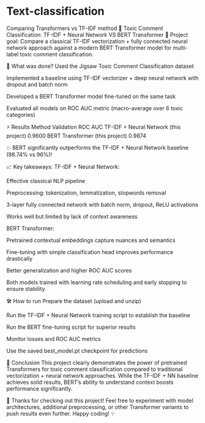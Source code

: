 # Text-classification
Comparing  Transformers vs TF-IDF method
🚀 Toxic Comment Classification: TF-IDF + Neural Network VS BERT Transformer
📌 Project goal:
Compare a classical TF-IDF vectorization + fully connected neural network approach against a modern BERT Transformer model for multi-label toxic comment classification.

🧪 What was done?
Used the Jigsaw Toxic Comment Classification dataset

Implemented a baseline using TF-IDF vectorizer + deep neural network with dropout and batch norm

Developed a BERT Transformer model fine-tuned on the same task

Evaluated all models on ROC AUC metric (macro-average over 6 toxic categories)

⚡ Results
Method	Validation ROC AUC
TF-IDF + Neural Network (this project)	0.9600
BERT Transformer (this project)	0.9874

💥 BERT significantly outperforms the TF-IDF + Neural Network baseline (98.74% vs 96%)!

📈 Key takeaways:
TF-IDF + Neural Network:

Effective classical NLP pipeline

Preprocessing: tokenization, lemmatization, stopwords removal

3-layer fully connected network with batch norm, dropout, ReLU activations

Works well but limited by lack of context awareness

BERT Transformer:

Pretrained contextual embeddings capture nuances and semantics

Fine-tuning with simple classification head improves performance drastically

Better generalization and higher ROC AUC scores

Both models trained with learning rate scheduling and early stopping to ensure stability

🛠️ How to run
Prepare the dataset (upload and unzip)

Run the TF-IDF + Neural Network training script to establish the baseline

Run the BERT fine-tuning script for superior results

Monitor losses and ROC AUC metrics

Use the saved best_model.pt checkpoint for predictions

🎯 Conclusion
This project clearly demonstrates the power of pretrained Transformers for toxic comment classification compared to traditional vectorization + neural network approaches. While the TF-IDF + NN baseline achieves solid results, BERT’s ability to understand context boosts performance significantly.

🙌 Thanks for checking out this project!
Feel free to experiment with model architectures, additional preprocessing, or other Transformer variants to push results even further. Happy coding! ✨

